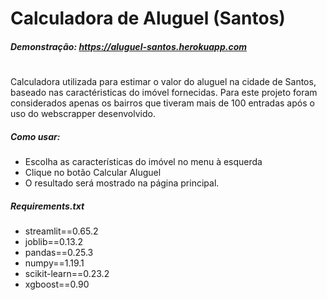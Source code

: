 # Calculadora de Aluguel (Santos)

##### Demonstração: https://aluguel-santos.herokuapp.com
#
Calculadora utilizada para estimar o valor do aluguel na cidade de Santos, baseado nas caractéristicas do imóvel fornecidas.
Para este projeto foram considerados apenas os bairros que tiveram mais de 100 entradas após o uso do webscrapper desenvolvido.

##### Como usar:
- Escolha as características do imóvel no menu à esquerda
- Clique no botão Calcular Aluguel
- O resultado será mostrado na página principal.


##### Requirements.txt

* streamlit==0.65.2
* joblib==0.13.2
* pandas==0.25.3
* numpy==1.19.1
* scikit-learn==0.23.2
* xgboost==0.90
